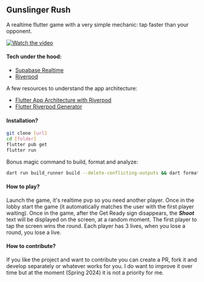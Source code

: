## Gunslinger Rush

A realtime flutter game with a very simple mechanic: tap faster than your opponent.

[![Watch the video](https://img.youtube.com/vi/sAB275HK6Z8/hqdefault.jpg)](https://www.youtube.com/watch?v=sAB275HK6Z8)

#### Tech under the hood:
- [Supabase Realtime](https://supabase.com/docs/guides/realtime)
- [Riverpod](https://riverpod.dev/)

A few resources to understand the app architecture:
- [Flutter App Architecture with Riverpod](https://codewithandrea.com/articles/flutter-app-architecture-riverpod-introduction/)
- [Flutter Riverpod Generator](https://codewithandrea.com/articles/flutter-riverpod-generator/)

#### Installation?

```sh
git clone [url]
cd [folder]
flutter pub get
flutter run
```

Bonus magic command to build, format and analyze:
```sh
dart run build_runner build --delete-conflicting-outputs && dart format . && flutter analyze
```

#### How to play?
Launch the game, it's realtime pvp so you need another player. Once in the lobby start the game (it automatically matches the user with  the first player waiting). Once in the game, after the Get Ready sign disappears, the ***Shoot*** text will be displayed on the screen, at a random moment. The first player to tap the screen wins the round. Each player has 3 lives, when you lose a round, you lose a live.

#### How to contribute?
If you like the project and want to contribute you can create a PR, fork it and develop separately or whatever works for you. I do want to improve it over time but at the moment (Spring 2024) it is not a priority for me.

